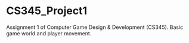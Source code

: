 # CS345_Project1

Assignment 1 of Computer Game Design & Development (CS345).
Basic game world and player movement.
